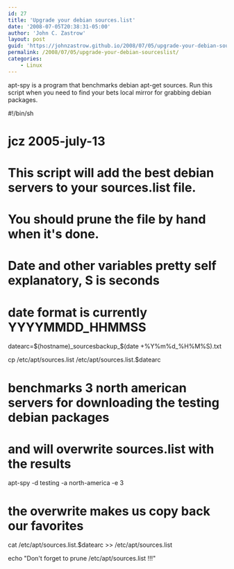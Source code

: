 ```yaml
---
id: 27
title: 'Upgrade your debian sources.list'
date: '2008-07-05T20:38:31-05:00'
author: 'John C. Zastrow'
layout: post
guid: 'https://johnzastrow.github.io/2008/07/05/upgrade-your-debian-sourceslist/'
permalink: /2008/07/05/upgrade-your-debian-sourceslist/
categories:
    - Linux
---
```


apt-spy is a program that benchmarks debian apt-get sources. Run this  
script when you need to find your bets local mirror for grabbing debian  
packages.

#!/bin/sh  
# jcz 2005-july-13  
#  
# This script will add the best debian servers to your sources.list file.  
# You should prune the file by hand when it's done.

# Date and other variables pretty self explanatory, S is seconds  
# date format is currently YYYYMMDD_HHMMSS  
 datearc=$(hostname)_sourcesbackup_$(date +%Y%m%d_%H%M%S).txt

cp /etc/apt/sources.list /etc/apt/sources.list.$datearc

# benchmarks 3 north american servers for downloading the testing debian packages  
# and will overwrite sources.list with the results  
apt-spy -d testing -a north-america -e 3

# the overwrite makes us copy back our favorites  
cat /etc/apt/sources.list.$datearc &gt;&gt; /etc/apt/sources.list

echo "Don't forget to prune /etc/apt/sources.list !!!"